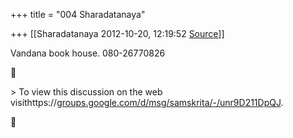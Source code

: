 +++
title = "004 Sharadatanaya"

+++
[[Sharadatanaya	2012-10-20, 12:19:52 [Source](https://groups.google.com/g/samskrita/c/Xp4WAqVfVos)]]



Vandana book house. 080-26770826  



\>  To view this discussion on the web visithttps://[groups.google.com/d/msg/samskrita/-/unr9D211DpQJ](http://groups.google.com/d/msg/samskrita/-/unr9D211DpQJ).  



